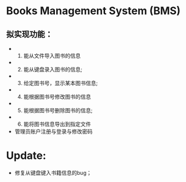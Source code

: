 #  Books Management System (BMS)
## 拟实现功能：
* 1) 能从文件导入图书的信息
* 2) 能从键盘录入图书的信息;
* 3) 给定图书号，显示某本图书信息;
 * 4) 能根据图书号修改图书的信息
 * 5) 能根据图书号删除图书的信息;
* 6) 能将图书信息导出到指定文件
* 管理员账户注册与登录与修改密码


# Update:
* 修复从键盘键入书籍信息的bug；



